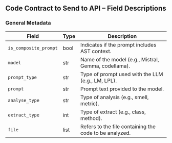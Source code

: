 ## Code Contract to Send to API – Field Descriptions

### General Metadata

| **Field**             | **Type** | **Description**                                                        |
| --------------------- | -------- | ---------------------------------------------------------------------- |
| `is_composite_prompt` | bool     | Indicates if the prompt includes AST context.                          |
| `model`               | str      | Name of the model (e.g., Mistral, Gemma, codellama).                    |
| `prompt_type`         | str      | Type of prompt used with the LLM (e.g., LM, LPL).                       |
| `prompt`              | str      | Prompt text provided to the model.                                      |
| `analyse_type`        | str      | Type of analysis (e.g., smell, metric).                                 |
| `extract_type`        | int      | Type of extract (e.g., class, method).                                  |
| `file`                | list     | Refers to the file containing the code to be analyzed.                  |
